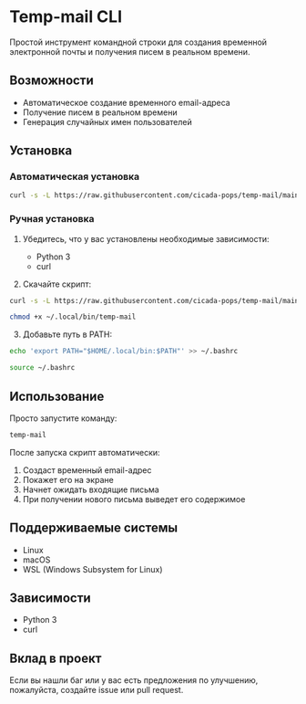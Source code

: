 # Temp-mail CLI

Простой инструмент командной строки для создания временной электронной почты и получения писем в реальном времени.

## Возможности

- Автоматическое создание временного email-адреса
- Получение писем в реальном времени
- Генерация случайных имен пользователей

## Установка

### Автоматическая установка

```bash
curl -s -L https://raw.githubusercontent.com/cicada-pops/temp-mail/main/install.sh | bash
```

### Ручная установка

1. Убедитесь, что у вас установлены необходимые зависимости:

   - Python 3
   - curl
2. Скачайте скрипт:

```bash
curl -s -L https://raw.githubusercontent.com/cicada-pops/temp-mail/main/temp-mail -o ~/.local/bin/temp-mail
```

```bash
chmod +x ~/.local/bin/temp-mail
```

3. Добавьте путь в PATH:

```bash
echo 'export PATH="$HOME/.local/bin:$PATH"' >> ~/.bashrc
```

```bash
source ~/.bashrc
```

## Использование

Просто запустите команду:

```bash
temp-mail
```


После запуска скрипт автоматически:

1. Создаст временный email-адрес
2. Покажет его на экране
3. Начнет ожидать входящие письма
4. При получении нового письма выведет его содержимое

## Поддерживаемые системы

- Linux
- macOS
- WSL (Windows Subsystem for Linux)

## Зависимости

- Python 3
- curl

## Вклад в проект

Если вы нашли баг или у вас есть предложения по улучшению, пожалуйста, создайте issue или pull request.
